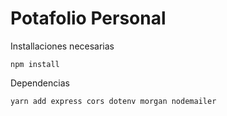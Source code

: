 # Potafolio Personal

Installaciones necesarias

```
npm install
```
Dependencias 

```
yarn add express cors dotenv morgan nodemailer
```
